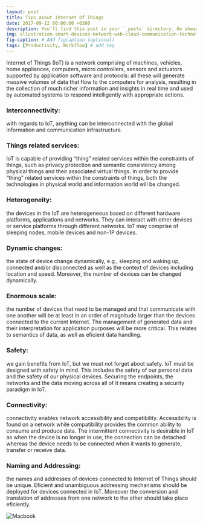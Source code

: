 ```yaml
---
layout: post
title: Tips about Internet Of Things
date: 2017-09-12 00:00:00 +0300
description: You’ll find this post in your `_posts` directory. Go ahead and edit it and re-build the site to see your changes. # Add post description (optional)
img: illustration-smart-devices-network-web-cloud-communication-technology_33099-450.jpg # Add image post (optional)
fig-caption: # Add figcaption (optional)
tags: [Productivity, Workflow] # add tag
---
```


Internet of Things (IoT) is a network comprising of machines, vehicles, home appliances, computers, micro controllers, sensors and actuators supported by application software and protocols: all these will generate massive volumes of data that flow to the computers for analysis, resulting in the collection of much richer information and insights in real time and used by automated systems to respond intelligently with appropriate actions.

### Interconnectivity:

with regards to IoT, anything can be interconnected with the global
information and communication infrastructure.

### Things related services:
IoT is capable of providing “thing” related services within the constraints of things, such as privacy protection and semantic consistency among physical things and their associated virtual things. In order to provide “thing” related services within the constraints of things, both the technologies in physical world and information world will be changed.

### Heterogeneity:
the devices in the IoT are heterogeneous based on different hardware platforms, applications and networks. They can interact with other devices or service platforms
through different networks. IoT may comprise of sleeping nodes, mobile devices and non-1P devices.

### Dynamic changes:
the state of device change dynamically, e.g., sleeping and waking up, connected and/or disconnected as well as the context of devices including location and speed.
Moreover, the number of devices can be changed dynamically.

### Enormous scale:
the number of devices that need to be managed and that communicate with one another will be at least in an order of magnitude larger than the devices connected
to the current Internet. The management of generated data and their interpretation for application purposes will be more critical. This relates to semantics of data, as well as eficient data handling.

### Safety:
we gain benefits from IoT, but we must not forget about safety. IoT must be designed with safety in mind. This includes the safety of our personal data and the safety of our physical devices. Securing the endpoints, the networks and the data moving across all of it means creating a security paradigm in IoT.

### Connectivity:
connectivity enables network accessibility and compatibility. Accessibility is found on a network while compatibility provides the common ability to consume and
produce data. The intermittent connectivity is desirable in IoT as when the device is no longer in use, the connection can be detached whereas the device needs to be connected when it wants to generate, transfer or receive data.

### Naming and Addressing:
the names and addresses of devices connected to Internet of Things should be unique. Eficient and unambiguous addressing mechanisms should be
deployed for devices connected in IoT. Moreover the conversion and translation of addresses from one network to the other should take place eficiently.

![Macbook]({{site.baseurl}}/assets/img/mac.jpg)

